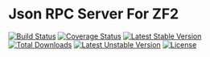 # Json RPC Server For ZF2

[![Build Status](https://travis-ci.org/buse974/JRpc.svg)](https://travis-ci.org/buse974/JRpc) 
[![Coverage Status](https://img.shields.io/coveralls/buse974/JRpc.svg)](https://coveralls.io/r/buse974/JRpc)
[![Latest Stable Version](https://poser.pugx.org/buse974/jrpc/v/stable)](https://packagist.org/packages/buse974/jrpc) 
[![Total Downloads](https://poser.pugx.org/buse974/jrpc/downloads)](https://packagist.org/packages/buse974/jrpc) 
[![Latest Unstable Version](https://poser.pugx.org/buse974/jrpc/v/unstable)](https://packagist.org/packages/buse974/jrpc) [![License](https://poser.pugx.org/buse974/jrpc/license)](https://packagist.org/packages/buse974/jrpc)


